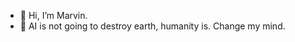 - 👋 Hi, I’m Marvin.
- 👀 AI is not going to destroy earth, humanity is. Change my mind.



<!---
CodeKalb/CodeKalb is a ✨ special ✨ repository because its `README.md` (this file) appears on your GitHub profile.
You can click the Preview link to take a look at your changes.
--->
